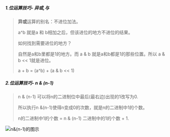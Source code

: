 ##### 1.位运算技巧- 异或,与
>**异或**运算的别名：不进位加法。
>
> a^b 就是a 和 b相加之后，但该进位的地方不进位的结果。
>
> 如何找到需要进位的地方？
>
>自然是a和b里都是1的地方。而 a & b 就是a和b都是1的那些位置。所以 a & b << 1就是进位。
>
> a + b = (a^b) + (a & b << 1)
>
##### 2.位运算技巧- n & (n-1)
> n & (n-1) 可以将n的二进制位中最后(最右边)出现的1改写为0.
>
>所以执行n &(n-1)使得n变成0的次数，就是n的二进制中1的个数。
>
> n的二进制中1的个数 = n & (n-1) 二进制中的1的个数 + 1.

![n&(n-1)的图示](https://pic.leetcode-cn.com/1616376938-RVlYBN-image.png)


